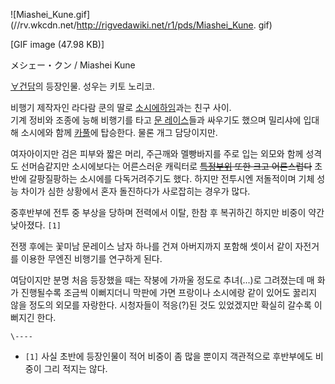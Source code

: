 ![Miashei_Kune.gif](//rv.wkcdn.net/http://rigvedawiki.net/r1/pds/Miashei_Kune.
gif)

[GIF image (47.98 KB)]

メシェー・クン / Miashei Kune

[∀건담](%E2%88%80%EA%B1%B4%EB%8B%B4.md)의 등장인물. 성우는 키토 노리코.

비행기 제작자인 라다람 쿤의 딸로 [소시에하임](%EC%86%8C%EC%8B%9C%EC%97%90%20%ED%95%98%EC%9E%84.md)과는 친구 사이.  
기계 정비와 조종에 능해 비행기를 타고 [문 레이스](%EB%AC%B8%20%EB%A0%88%EC%9D%B4%EC%8A%A4.md)들과
싸우기도 했으며 밀리샤에 입대해 소시에와 함께 [카풀](%EC%B9%B4%ED%92%80.md)에 탑승한다. 물론 개그 담당이지만.

여자아이지만 검은 피부와 짧은 머리, 주근깨와 멜빵바지를 주로 입는 외모와 함께 성격도 선머슴같지만 소시에보다는 어른스러운 캐릭터로
<del>[특정부위](%EA%B0%80%EC%8A%B4.md) 또한 크고 어른스럽다</del> 초반에 갈팡질팡하는 소시에를
다독거려주기도 했다. 하지만 전투시엔 저돌적이며 기체 성능 차이가 심한 상황에서 혼자 돌진하다가 사로잡히는 경우가 많다.

중후반부에 전투 중 부상을 당하며 전력에서 이탈, 한참 후 복귀하긴 하지만 비중이 약간 낮아졌다. `[1]`

전쟁 후에는 꽃미남 문레이스 남자 하나를 건져 아버지까지 포함해 셋이서 같이 자전거를 이용한 무엔진 비행기를 연구하게 된다.

여담이지만 분명 처음 등장했을 때는 작붕에 가까울 정도로 추녀(...)로 그려졌는데 매 화가 진행될수록 조금씩 이뻐지더니 막판에 가면
프랑이나 소시에랑 같이 있어도 꿇리지 않을 정도의 외모를 자랑한다. 시청자들이 적응(?)된 것도 있었겠지만 확실히 갈수록 이뻐지긴 한다.

`\----`

  * `[1]` 사실 초반에 등장인물이 적어 비중이 좀 많을 뿐이지 객관적으로 후반부에도 비중이 그리 적지는 않다.

